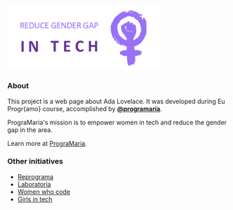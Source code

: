 <img src="img/reduce-gender-gap.png" alt="reduce gender gap" width=350>

### About

This project is a web page about Ada Lovelace. It was developed during Eu Progr{amo} course, accomplished by **[@programaria](https://github.com/programaria)**.

PrograMaria's mission is to empower women in tech and reduce the gender gap in the area.

Learn more at [PrograMaria](https://www.programaria.org/).


### Other initiatives

- [Reprograma](https://reprograma.com.br/)
- [Laboratoria](https://www.laboratoria.la/br)
- [Women who code](https://www.womenwhocode.com/)
- [Girls in tech](https://girlsintech.org/)




